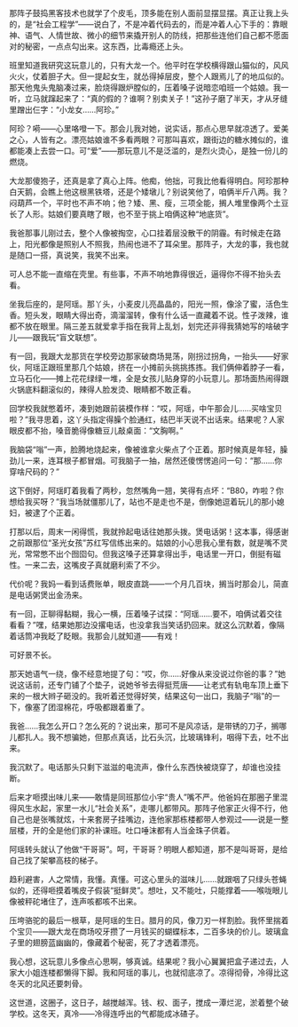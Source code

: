 那阵子鼓捣黑客技术也就学了个皮毛，顶多能在别人面前显摆显摆。真正让我上头的，是“社会工程学”——说白了，不是冲着代码去的，而是冲着人心下手的：靠眼神、语气、人情世故、微小的细节来撬开别人的防线，把那些连他们自己都不愿面对的秘密，一点点勾出来。这东西，比毒瘾还上头。

班里知道我研究这玩意儿的，只有大龙一个。他平时在学校横得跟山猫似的，风风火火，仗着胆子大。但一提起女生，就怂得掉层皮，整个人跟焉儿了的地瓜似的。那天他鬼头鬼脑凑过来，脸烧得跟炉膛似的，压着嗓子说暗恋咱班一个姑娘。我一听，立马就蹿起来了：“真的假的？谁啊？别卖关子！”这孙子磨了半天，才从牙缝里蹭出仨字：“小龙女……阿珍。”

阿珍？嗬——心里咯噔一下。那会儿我对她，说实话，那点心思早就凉透了。爱美之心，人皆有之。漂亮姑娘谁不多看两眼？可那叫喜欢，跟街边的糖水摊似的，谁都能凑上去尝一口。可“爱”——那玩意儿不是泛滥的，是烈火烫心，是独一份儿的燃烧。

大龙那傻狍子，还真是拿了真心上阵。他痴，他拙，可我比他看得明白。阿珍那种白天鹅，会瞧上他这根黑铁塔，还是个矮墩儿？别说笑他了，咱俩半斤八两。我？闷葫芦一个，平时也不声不响；他？矮、黑、瘦，三项全能，搁人堆里像两个土豆长了人形。姑娘们要真瞎了眼，也不至于挑上咱俩这种“地底货”。

我爸那事儿刚过去，整个人像被掏空，心口挂着层没散干的阴霾。有时候走在路上，阳光都像是照别人不照我，热闹也进不了耳朵里。那阵子，大龙的事，我也就是随口一搭，真说笑，我笑不出来。

可人总不能一直缩在壳里。有些事，不声不响地靠得很近，逼得你不得不抬头去看。

坐我后座的，是阿瑶。那丫头，小麦皮儿亮晶晶的，阳光一照，像涂了蜜，活色生香。短头发，眼睛大得出奇，滴溜溜转，像有什么话一直藏着不说。性子泼辣，谁都不放在眼里。隔三差五就爱拿手指在我背上乱划，划完还非得我猜她写的啥破字儿——跟我玩“盲文联想”。

有一回，我跟大龙那货在学校旁边那家破商场晃荡，刚拐过拐角，一抬头——好家伙，阿瑶正跟班里那几个姑娘，挤在一小摊前头挑挑拣拣。我们俩伸着脖子一看，立马石化——摊上花花绿绿一堆，全是女孩儿贴身穿的小玩意儿。那场面热闹得跟火锅底料翻滚似的，辣得人脸发烫、眼睛都不敢正看。

回学校我就憋着坏，凑到她跟前装模作样：“哎，阿瑶，中午那会儿……买啥宝贝啦？”我寻思着，这丫头指定得臊个脸通红，结巴半天说不出话来。结果呢？人家眼皮都不抬，嗓音脆得像糖豆儿敲桌面：“文胸啊。”

我脑袋“嗡”一声，脸腾地烧起来，像被谁拿火柴点了个正着。那时候真是年轻，臊劲儿一来，连耳根子都冒烟。可我脑子一抽，居然还傻愣愣追问一句：“那……你穿啥尺码的？”

这下倒好，阿瑶盯着我看了两秒，忽然嘴角一翘，笑得有点坏：“B80，咋啦？你想给我买呀？”我当场就僵那儿了，站也不是走也不是，倒像她逗着玩儿的那小媳妇，被逮了个正着。

打那以后，周末一闲得慌，我就拎起电话往她那头拨。煲电话粥！这本事，得感谢之前跟那位“圣光女孩”苏红写信练出来的。姑娘的小心思我心里有数，就是嘴不灵光，常常憋不出个囫囵句。但我这嗓子还算拿得出手，电话里一开口，倒挺有磁性。一来二去，这嘴皮子真就磨利索了不少。

代价呢？我妈一看到话费账单，眼皮直跳——一个月几百块，搁当时那会儿，简直是电话粥煲出金汤来。

有一回，正聊得黏糊，我心一横，压着嗓子试探：“阿瑶……要不，咱俩试着交往看看？”嘿，结果她那边没撂电话，也没拿我当笑话扔回来。就这么沉默着，像隔着话筒冲我眨了眨眼。我那会儿就知道——有戏！

可好景不长。

那天她语气一绕，像不经意地提了句：“哎，你……好像从来没说过你爸的事？”她说这话前，还专门铺了个垫子，说她爷爷去得挺荒唐——让老式有轨电车顶上垂下来的一根大辫子砸没的。我听着还觉得好笑，结果这句一出口，我脑子“嗡”的一下，像塞了团湿棉花，呼吸都跟着重了。

我爸……我怎么开口？怎么死的？说出来，那可不是风凉话，是带锈的刀子，搁哪儿都扎人。我不想骗她，但那点真话，比石头沉，比玻璃锋利，咽得下去，吐不出来。

我沉默了。电话那头只剩下滋滋的电流声，像什么东西快被烧穿了，却谁也没挂断。

后来才咂摸出味儿来——敢情是同班那位小宇“贵人”嘴不严。他爸妈在那圈子里混得风生水起，家里一水儿“社会关系”，走哪儿都带风。那阵子他家正火得不行，他自己也是张嘴就炫，十来套房子挂嘴边，连他家那栋楼都带人参观过——说是一整层楼，开的全是他们家的补课班。吐口唾沫都有人当金珠子供着。

阿瑶转头就认了他做“干哥哥”。呵，干哥哥？明眼人都知道，那不是叫哥哥，是给自己找了架攀高枝的梯子。

趋利避害，人之常情，我懂。真懂。可这心里头的滋味儿……就跟咽了只绿头苍蝇似的，还得咂摸着嘴皮子假装“挺鲜灵”。想吐，又不能吐，只能撑着——喉咙眼儿像被秤砣堵住了，连声咳都咳不出来。

压垮骆驼的最后一根草，是阿瑶的生日。腊月的风，像刀刃一样割脸。我怀里揣着个宝贝——跟大龙在商场咬牙攒了一月钱买的蝴蝶标本，二百多块的价儿。玻璃盒子里的翅膀蓝幽幽的，像藏着个秘密，死了才透着漂亮。

我心想，这玩意儿多像点心思啊，够真诚。结果呢？我小心翼翼把盒子递过去，人家大小姐连楼都懒得下脚。我和阿瑶的事儿，也就彻底凉了。凉得彻骨，冷得比这冬天的北风还要刺骨。

这世道，这圈子，这日子，越搅越浑。钱、权、面子，搅成一潭烂泥，淤着整个破学校。这冬天，真冷——冷得连呼出的气都能成冰碴子。